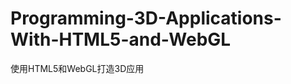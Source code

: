 Programming-3D-Applications-With-HTML5-and-WebGL
================================================

使用HTML5和WebGL打造3D应用
